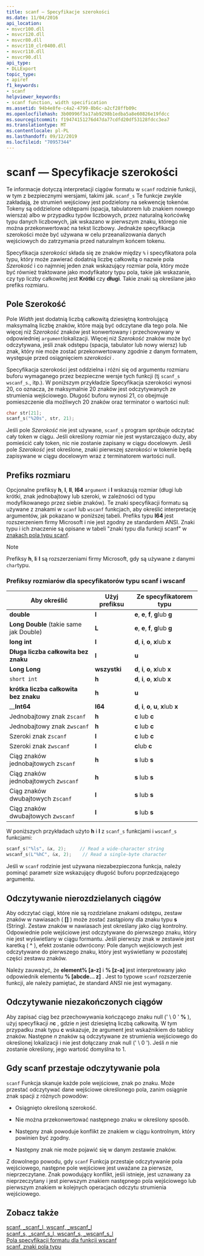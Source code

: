 ```yaml
---
title: scanf — Specyfikacje szerokości
ms.date: 11/04/2016
api_location:
- msvcr100.dll
- msvcr120.dll
- msvcr80.dll
- msvcr110_clr0400.dll
- msvcr110.dll
- msvcr90.dll
api_type:
- DLLExport
topic_type:
- apiref
f1_keywords:
- scanf
helpviewer_keywords:
- scanf function, width specification
ms.assetid: 94b4e8fe-c4a2-4799-8b6c-a2cf28ffb09c
ms.openlocfilehash: 3b00996f3a17ab9298b1edba5a8e60826e19fdcc
ms.sourcegitcommit: f19474151276d47da77cdfd20df53128fdcc3ea7
ms.translationtype: MT
ms.contentlocale: pl-PL
ms.lasthandoff: 09/12/2019
ms.locfileid: "70957344"
---
```

# <a name="scanf-width-specification"></a>scanf — Specyfikacje szerokości

Te informacje dotyczą interpretacji ciągów formatu w `scanf` rodzinie funkcji, w tym z bezpiecznymi wersjami, takimi jak. `scanf_s` Te funkcje zwykle zakładają, że strumień wejściowy jest podzielony na sekwencję tokenów. Tokeny są oddzielone odstępami (spacja, tabulatorem lub znakiem nowego wiersza) albo w przypadku typów liczbowych, przez naturalną końcówkę typu danych liczbowych, jak wskazano w pierwszym znaku, którego nie można przekonwertować na tekst liczbowy. Jednakże specyfikacja szerokości może być używana w celu przeanalizowania danych wejściowych do zatrzymania przed naturalnym końcem tokenu.

Specyfikacja *szerokości* składa się ze znaków między `%` i specyfikatora pola typu, który może zawierać dodatnią liczbę całkowitą o nazwie pola *Szerokość* i co najmniej jeden znak wskazujący rozmiar pola, który może być również traktowane jako modyfikatory typu pola, takie jak wskazanie, czy typ liczby całkowitej jest **Krótki** czy **długi**. Takie znaki są określane jako prefiks rozmiaru.

## <a name="the-width-field"></a>Pole Szerokość

Pole *Width* jest dodatnią liczbą całkowitą dziesiętną kontrolującą maksymalną liczbę znaków, które mają być odczytane dla tego pola. Nie więcej niż *Szerokość* znaków jest konwertowany i przechowywany w odpowiedniej `argument`lokalizacji. Więcej niż *Szerokość* znaków może być odczytywana, jeśli znak odstępu (spacja, tabulator lub nowy wiersz) lub znak, który nie może zostać przekonwertowany zgodnie z danym formatem, występuje przed osiągnięciem *szerokości* .

Specyfikacja szerokości jest oddzielna i różni się od argumentu rozmiaru buforu wymaganego przez bezpieczne wersje tych funkcji (tj `scanf_s` `wscanf_s`., itp.). W poniższym przykładzie Specyfikacja szerokości wynosi 20, co oznacza, że maksymalnie 20 znaków jest odczytywanych ze strumienia wejściowego. Długość buforu wynosi 21, co obejmuje pomieszczenie dla możliwych 20 znaków oraz terminator o wartości null:

```C
char str[21];
scanf_s("%20s", str, 21);
```

Jeśli pole *Szerokość* nie jest używane, `scanf_s` program spróbuje odczytać cały token w ciągu. Jeśli określony rozmiar nie jest wystarczająco duży, aby pomieścić cały token, nic nie zostanie zapisany w ciągu docelowym. Jeśli pole *Szerokość* jest określone, znaki pierwszej *szerokości* w tokenie będą zapisywane w ciągu docelowym wraz z terminatorem wartości null.

## <a name="the-size-prefix"></a>Prefiks rozmiaru

Opcjonalne prefiksy **h**, **l**, **ll**, **I64** `argument` i **l** wskazują rozmiar (długi lub krótki, znak jednobajtowy lub szeroki, w zależności od typu modyfikowanego przez siebie znaków). Te znaki specyfikacji formatu są używane z znakami w `scanf` lub `wscanf` funkcjach, aby określić interpretację argumentów, jak pokazano w poniższej tabeli. Prefiks typu **I64** jest rozszerzeniem firmy Microsoft i nie jest zgodny ze standardem ANSI. Znaki typu i ich znaczenie są opisane w tabeli "znaki typu dla funkcji scanf" w [znakach pola typu scanf](../c-runtime-library/scanf-type-field-characters.md).

> [!NOTE]
> Prefiksy **h**, **l**i **l** są rozszerzeniami firmy Microsoft, gdy są używane z danymi `char`typu.

### <a name="size-prefixes-for-scanf-and-wscanf-format-type-specifiers"></a>Prefiksy rozmiarów dla specyfikatorów typu scanf i wscanf

|Aby określić|Użyj prefiksu|Ze specyfikatorem typu|
|----------------|----------------|-------------------------|
|**double**|**l**|**e**, **e**, **f**, **g**lub **g**|
|**Long Double** (takie same jak Double)|**L**|**e**, **e**, **f**, **g**lub **g**|
|**long int**|**l**|**d**, **i**, **o**, **x**lub **x**|
|**Długa liczba całkowita bez znaku**|**l**|**u**|
|**Long Long**|**wszystki**|**d**, **i**, **o**, **x**lub **x**|
|`short int`|**h**|**d**, **i**, **o**, **x**lub **x**|
|**krótka liczba całkowita bez znaku**|**h**|**u**|
|__**Int64**|**I64**|**d**, **i**, **o**, **u**, **x**lub **x**|
|Jednobajtowy znak z`scanf`|**h**|**c** lub **c**|
|Jednobajtowy znak z`wscanf`|**h**|**c** lub **c**|
|Szeroki znak z`scanf`|**l**|**c** lub **c**|
|Szeroki znak z`wscanf`|**l**|**c**lub **c**|
|Ciąg znaków jednobajtowych z`scanf`|**h**|**s** lub **s**|
|Ciąg znaków jednobajtowych z`wscanf`|**h**|**s** lub **s**|
|Ciąg znaków dwubajtowych z`scanf`|**l**|**s** lub **s**|
|Ciąg znaków dwubajtowych z`wscanf`|**l**|**s** lub **s**|

W poniższych przykładach użyto **h** i **l** z `scanf_s` funkcjami i `wscanf_s` funkcjami:

```C
scanf_s("%ls", &x, 2);     // Read a wide-character string
wscanf_s(L"%hC", &x, 2);    // Read a single-byte character
```

Jeśli w `scanf` rodzinie jest używana niezabezpieczona funkcja, należy pominąć parametr size wskazujący długość buforu poprzedzającego argumentu.

## <a name="reading-undelimited-strings"></a>Odczytywanie nierozdzielanych ciągów

Aby odczytać ciągi, które nie są rozdzielane znakami odstępu, zestaw znaków w nawiasach ( **[]** ) może zostać zastąpiony dla znaku typu **s** (String). Zestaw znaków w nawiasach jest określany jako ciąg kontrolny. Odpowiednie pole wejściowe jest odczytywane do pierwszego znaku, który nie jest wyświetlany w ciągu formantu. Jeśli pierwszy znak w zestawie jest karetką ( **^** ), efekt zostanie odwrócony: Pole danych wejściowych jest odczytywane do pierwszego znaku, który jest wyświetlany w pozostałej części zestawu znaków.

Należy zauważyć, że **element% [a-z]** i **% [z-a]** jest interpretowany jako odpowiednik elementu **% [abcde... z]** . Jest to typowe `scanf` rozszerzenie funkcji, ale należy pamiętać, że standard ANSI nie jest wymagany.

## <a name="reading-unterminated-strings"></a>Odczytywanie niezakończonych ciągów

Aby zapisać ciąg bez przechowywania kończącego znaku null (' \ 0 ' **%** ), użyj specyfikacji <em>n</em>**c** , gdzie *n* jest dziesiętną liczbą całkowitą. W tym przypadku znak typu **c** wskazuje, że argument jest wskaźnikiem do tablicy znaków. Następne *n* znaków są odczytywane ze strumienia wejściowego do określonej lokalizacji i nie jest dołączany znak null (' \ 0 '). Jeśli *n* nie zostanie określony, jego wartość domyślna to 1.

## <a name="when-scanf-stops-reading-a-field"></a>Gdy scanf przestaje odczytywanie pola

`scanf` Funkcja skanuje każde pole wejściowe, znak po znaku. Może przestać odczytywać dane wejściowe określonego pola, zanim osiągnie znak spacji z różnych powodów:

- Osiągnięto określoną szerokość.

- Nie można przekonwertować następnego znaku w określony sposób.

- Następny znak powoduje konflikt ze znakiem w ciągu kontrolnym, który powinien być zgodny.

- Następny znak nie może pojawić się w danym zestawie znaków.

Z dowolnego powodu, gdy `scanf` Funkcja przestaje odczytywanie pola wejściowego, następne pole wejściowe jest uważane za pierwsze, nieprzeczytane. Znak powodujący konflikt, jeśli istnieje, jest uznawany za nieprzeczytany i jest pierwszym znakiem następnego pola wejściowego lub pierwszym znakiem w kolejnych operacjach odczytu strumienia wejściowego.

## <a name="see-also"></a>Zobacz także

[scanf, _scanf_l, wscanf, _wscanf_l](../c-runtime-library/reference/scanf-scanf-l-wscanf-wscanf-l.md)<br/>
[scanf_s, _scanf_s_l, wscanf_s, _wscanf_s_l](../c-runtime-library/reference/scanf-s-scanf-s-l-wscanf-s-wscanf-s-l.md)<br/>
[Pola specyfikacji formatu dla funkcji wscanf](../c-runtime-library/format-specification-fields-scanf-and-wscanf-functions.md)<br/>
[scanf, znaki pola typu](../c-runtime-library/scanf-type-field-characters.md)<br/>
